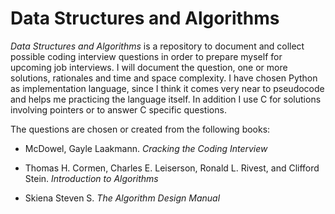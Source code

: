 # Data Structures and Algorithms

*Data Structures and Algorithms* is a repository to document and collect possible coding interview questions in order to prepare myself for upcoming job interviews. I will document the question, one or more solutions, rationales and time and space complexity. I have chosen Python as implementation language, since I think it comes very near to pseudocode and helps me practicing the language itself. In addition I use C for solutions involving pointers or to answer C specific questions.

The questions are chosen or created from the following books:

* McDowel, Gayle Laakmann. *Cracking the Coding Interview*

* Thomas H. Cormen, Charles E. Leiserson, Ronald L. Rivest, and Clifford Stein. *Introduction to Algorithms*

* Skiena Steven S. *The Algorithm Design Manual*
